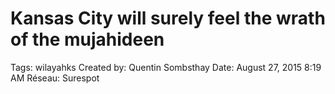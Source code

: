 # Kansas City will surely feel the wrath of the mujahideen

Tags: wilayahks
Created by: Quentin Sombsthay
Date: August 27, 2015 8:19 AM
Réseau: Surespot